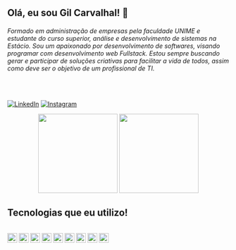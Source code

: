 ## Olá, eu sou Gil Carvalhal! 🤙
###### Formado em administração de empresas pela faculdade UNIME e estudante do curso superior, análise e desenvolvimento de sistemas na Estácio. Sou um apaixonado por desenvolvimento de softwares, visando programar com desenvolvimento web Fullstack. Estou sempre buscando gerar e participar de soluções criativas para facilitar a vida de todos, assim como deve ser o objetivo de um profissional de TI.

<br/>

[![LinkedIn](https://img.shields.io/badge/LinkedIn-0077B5?style=for-the-badge&logo=linkedin&logoColor=white)](https://www.linkedin.com/in/gilberto-carvalhal/) 
[![Instagram](https://img.shields.io/badge/Instagram-E4405F?style=for-the-badge&logo=instagram&logoColor=white)](https://www.instagram.com/gilcarvalhal1/)

 
 <div align="center">
 <a href="https://github.com/GilCarvalhal"></a>
  <img height="180px" src="https://github-readme-stats.vercel.app/api/top-langs/?username=GilCarvalhal&layout=compact&show_icons=true&theme=dark&https://github.com/GilCarvalhal/github-readme-stats">
  <img height="180px" src="https://github-readme-stats.vercel.app/api?username=GilCarvalhal&show_icons=true&theme=dark&https://github.com/GilCarvalhal/github-readme-stats">
 </div>


## Tecnologias que eu utilizo!

<div style="display: inline_block"><br/>
<img align="center" height="22px" alt="JAVA" src="https://img.shields.io/badge/Java-ED8B00?style=for-the-badge&logo=openjdk&logoColor=white"/>
<img align="center" height="22px" alt="SPRINGBOOT" src="https://img.shields.io/badge/Spring-6DB33F?style=for-the-badge&logo=spring&logoColor=white"/>
 <img align="center" height="22px" alt="ANGULAR" src="https://img.shields.io/badge/Angular-DD0031?style=for-the-badge&logo=angular&logoColor=white"/>
<img align="center" height="22px" alt="JAVASCRIPT" src="https://img.shields.io/badge/JavaScript-323330?style=for-the-badge&logo=javascript&logoColor=F7DF1E"/>
<img align="center" height="22px" alt="HTML5" src="https://img.shields.io/badge/HTML5-E34F26?style=for-the-badge&logo=html5&logoColor=white"/>
<img align="center" height="22px" alt="CSS3" src="https://img.shields.io/badge/CSS3-1572B6?style=for-the-badge&logo=css3&logoColor=white"/>
 <img align="center" height="22px" alt="MYSQL" src="https://img.shields.io/badge/MySQL-00000F?style=for-the-badge&logo=mysql&logoColor=white"/>
<img align="center" height="22px" alt="POSTGRESQL" src="https://img.shields.io/badge/PostgreSQL-316192?style=for-the-badge&logo=postgresql&logoColor=white"/>
<img align="center" height="22px" alt="MONGODB" src="https://img.shields.io/badge/MongoDB-4EA94B?style=for-the-badge&logo=mongodb&logoColor=white"/>
</div><br/>



 
